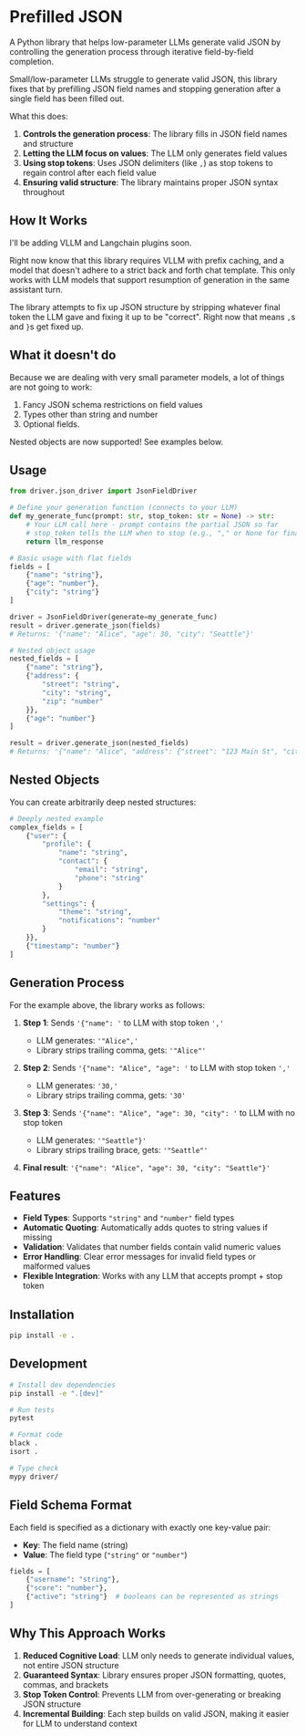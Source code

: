 # Prefilled JSON

A Python library that helps low-parameter LLMs generate valid JSON by controlling the generation process through iterative field-by-field completion.

Small/low-parameter LLMs struggle to generate valid JSON, this library fixes that by prefilling JSON field names and stopping generation after a single field has been filled out.

What this does:

1. **Controls the generation process**: The library fills in JSON field names and structure
2. **Letting the LLM focus on values**: The LLM only generates field values
3. **Using stop tokens**: Uses JSON delimiters (like `,`) as stop tokens to regain control after each field value
4. **Ensuring valid structure**: The library maintains proper JSON syntax throughout

## How It Works

I'll be adding VLLM and Langchain plugins soon.

Right now know that this library requires VLLM with prefix caching, and a model that doesn't adhere to a strict back and forth chat template. This only works with LLM models that support resumption of generation in the same assistant turn.

The library attempts to fix up JSON structure by stripping whatever final token the LLM gave and fixing it up to be "correct". Right now that means `,`s and `}`s get fixed up.

## What it doesn't do

Because we are dealing with very small parameter models, a lot of things are not going to work:

1. Fancy JSON schema restrictions on field values
2. Types other than string and number
3. Optional fields.

Nested objects are now supported! See examples below.

## Usage

```python
from driver.json_driver import JsonFieldDriver

# Define your generation function (connects to your LLM)
def my_generate_func(prompt: str, stop_token: str = None) -> str:
    # Your LLM call here - prompt contains the partial JSON so far
    # stop_token tells the LLM when to stop (e.g., "," or None for final field)
    return llm_response

# Basic usage with flat fields
fields = [
    {"name": "string"},
    {"age": "number"},
    {"city": "string"}
]

driver = JsonFieldDriver(generate=my_generate_func)
result = driver.generate_json(fields)
# Returns: '{"name": "Alice", "age": 30, "city": "Seattle"}'

# Nested object usage
nested_fields = [
    {"name": "string"},
    {"address": {
        "street": "string",
        "city": "string",
        "zip": "number"
    }},
    {"age": "number"}
]

result = driver.generate_json(nested_fields)
# Returns: '{"name": "Alice", "address": {"street": "123 Main St", "city": "Seattle", "zip": 98101}, "age": 30}'
```

## Nested Objects

You can create arbitrarily deep nested structures:

```python
# Deeply nested example
complex_fields = [
    {"user": {
        "profile": {
            "name": "string",
            "contact": {
                "email": "string",
                "phone": "string"
            }
        },
        "settings": {
            "theme": "string",
            "notifications": "number"
        }
    }},
    {"timestamp": "number"}
]
```

## Generation Process

For the example above, the library works as follows:

1. **Step 1**: Sends `'{"name": '` to LLM with stop token `','`
   - LLM generates: `'"Alice",'` 
   - Library strips trailing comma, gets: `'"Alice"'`

2. **Step 2**: Sends `'{"name": "Alice", "age": '` to LLM with stop token `','`
   - LLM generates: `'30,'`
   - Library strips trailing comma, gets: `'30'`

3. **Step 3**: Sends `'{"name": "Alice", "age": 30, "city": '` to LLM with no stop token
   - LLM generates: `'"Seattle"}'`
   - Library strips trailing brace, gets: `'"Seattle"'`

4. **Final result**: `'{"name": "Alice", "age": 30, "city": "Seattle"}'`

## Features

- **Field Types**: Supports `"string"` and `"number"` field types
- **Automatic Quoting**: Automatically adds quotes to string values if missing
- **Validation**: Validates that number fields contain valid numeric values
- **Error Handling**: Clear error messages for invalid field types or malformed values
- **Flexible Integration**: Works with any LLM that accepts prompt + stop token

## Installation

```bash
pip install -e .
```

## Development

```bash
# Install dev dependencies
pip install -e ".[dev]"

# Run tests
pytest

# Format code
black .
isort .

# Type check
mypy driver/
```

## Field Schema Format

Each field is specified as a dictionary with exactly one key-value pair:
- **Key**: The field name (string)
- **Value**: The field type (`"string"` or `"number"`)

```python
fields = [
    {"username": "string"},
    {"score": "number"},
    {"active": "string"}  # booleans can be represented as strings
]
```

## Why This Approach Works

1. **Reduced Cognitive Load**: LLM only needs to generate individual values, not entire JSON structure
2. **Guaranteed Syntax**: Library ensures proper JSON formatting, quotes, commas, and brackets
3. **Stop Token Control**: Prevents LLM from over-generating or breaking JSON structure
4. **Incremental Building**: Each step builds on valid JSON, making it easier for LLM to understand context